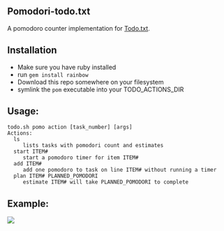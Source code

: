 ## Pomodori-todo.txt

A pomodoro counter implementation for [Todo.txt](http://todotxt.com/).

## Installation

* Make sure you have ruby installed
* run `gem install rainbow`
* Download this repo somewhere on your filesystem
* symlink the `pom` executable into your TODO_ACTIONS_DIR

## Usage:

	todo.sh pomo action [task_number] [args]
	Actions:
	  ls
	     lists tasks with pomodori count and estimates
	  start ITEM#
	     start a pomodoro timer for item ITEM#
	  add ITEM#
	     add one pomodoro to task on line ITEM# without running a timer
	  plan ITEM# PLANNED_POMODORI
	     estimate ITEM# will take PLANNED_POMODORI to complete

## Example:

<img src="https://raw.github.com/metalelf0/pomodori-todo.txt/master/screenshot.png">
